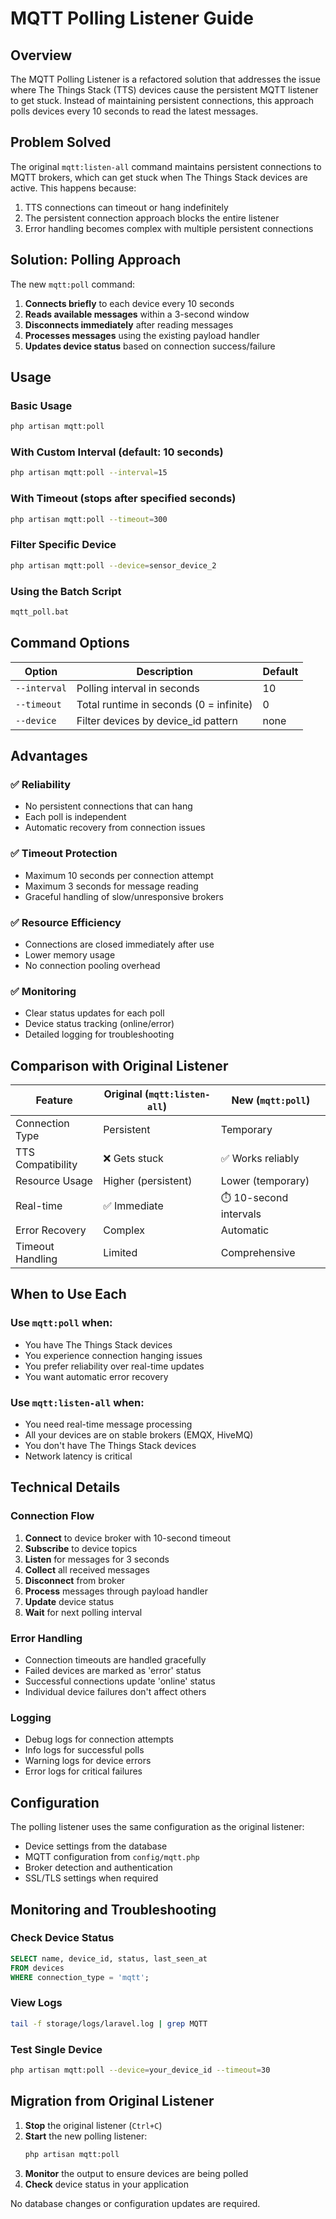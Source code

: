 # MQTT Polling Listener Guide

## Overview

The MQTT Polling Listener is a refactored solution that addresses the issue where The Things Stack (TTS) devices cause the persistent MQTT listener to get stuck. Instead of maintaining persistent connections, this approach polls devices every 10 seconds to read the latest messages.

## Problem Solved

The original `mqtt:listen-all` command maintains persistent connections to MQTT brokers, which can get stuck when The Things Stack devices are active. This happens because:

1. TTS connections can timeout or hang indefinitely
2. The persistent connection approach blocks the entire listener
3. Error handling becomes complex with multiple persistent connections

## Solution: Polling Approach

The new `mqtt:poll` command:

1. **Connects briefly** to each device every 10 seconds
2. **Reads available messages** within a 3-second window
3. **Disconnects immediately** after reading messages
4. **Processes messages** using the existing payload handler
5. **Updates device status** based on connection success/failure

## Usage

### Basic Usage
```bash
php artisan mqtt:poll
```

### With Custom Interval (default: 10 seconds)
```bash
php artisan mqtt:poll --interval=15
```

### With Timeout (stops after specified seconds)
```bash
php artisan mqtt:poll --timeout=300
```

### Filter Specific Device
```bash
php artisan mqtt:poll --device=sensor_device_2
```

### Using the Batch Script
```bash
mqtt_poll.bat
```

## Command Options

| Option | Description | Default |
|--------|-------------|---------|
| `--interval` | Polling interval in seconds | 10 |
| `--timeout` | Total runtime in seconds (0 = infinite) | 0 |
| `--device` | Filter devices by device_id pattern | none |

## Advantages

### ✅ Reliability
- No persistent connections that can hang
- Each poll is independent
- Automatic recovery from connection issues

### ✅ Timeout Protection
- Maximum 10 seconds per connection attempt
- Maximum 3 seconds for message reading
- Graceful handling of slow/unresponsive brokers

### ✅ Resource Efficiency
- Connections are closed immediately after use
- Lower memory usage
- No connection pooling overhead

### ✅ Monitoring
- Clear status updates for each poll
- Device status tracking (online/error)
- Detailed logging for troubleshooting

## Comparison with Original Listener

| Feature | Original (`mqtt:listen-all`) | New (`mqtt:poll`) |
|---------|------------------------------|-------------------|
| Connection Type | Persistent | Temporary |
| TTS Compatibility | ❌ Gets stuck | ✅ Works reliably |
| Resource Usage | Higher (persistent) | Lower (temporary) |
| Real-time | ✅ Immediate | ⏱️ 10-second intervals |
| Error Recovery | Complex | Automatic |
| Timeout Handling | Limited | Comprehensive |

## When to Use Each

### Use `mqtt:poll` when:
- You have The Things Stack devices
- You experience connection hanging issues
- You prefer reliability over real-time updates
- You want automatic error recovery

### Use `mqtt:listen-all` when:
- You need real-time message processing
- All your devices are on stable brokers (EMQX, HiveMQ)
- You don't have The Things Stack devices
- Network latency is critical

## Technical Details

### Connection Flow
1. **Connect** to device broker with 10-second timeout
2. **Subscribe** to device topics
3. **Listen** for messages for 3 seconds
4. **Collect** all received messages
5. **Disconnect** from broker
6. **Process** messages through payload handler
7. **Update** device status
8. **Wait** for next polling interval

### Error Handling
- Connection timeouts are handled gracefully
- Failed devices are marked as 'error' status
- Successful connections update 'online' status
- Individual device failures don't affect others

### Logging
- Debug logs for connection attempts
- Info logs for successful polls
- Warning logs for device errors
- Error logs for critical failures

## Configuration

The polling listener uses the same configuration as the original listener:

- Device settings from the database
- MQTT configuration from `config/mqtt.php`
- Broker detection and authentication
- SSL/TLS settings when required

## Monitoring and Troubleshooting

### Check Device Status
```sql
SELECT name, device_id, status, last_seen_at 
FROM devices 
WHERE connection_type = 'mqtt';
```

### View Logs
```bash
tail -f storage/logs/laravel.log | grep MQTT
```

### Test Single Device
```bash
php artisan mqtt:poll --device=your_device_id --timeout=30
```

## Migration from Original Listener

1. **Stop** the original listener (`Ctrl+C`)
2. **Start** the new polling listener:
   ```bash
   php artisan mqtt:poll
   ```
3. **Monitor** the output to ensure devices are being polled
4. **Check** device status in your application

No database changes or configuration updates are required.
